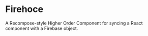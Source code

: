 # Firehoce

A Recompose-style Higher Order Component for syncing a React component with a Firebase object.
